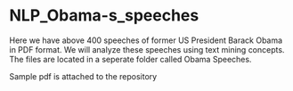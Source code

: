 # NLP_Obama-s_speeches
Here we have above 400 speeches of former US President Barack Obama in PDF format. We will analyze these speeches using text mining concepts. 
The files are located in a seperate folder called Obama Speeches.

Sample pdf is attached to the repository
